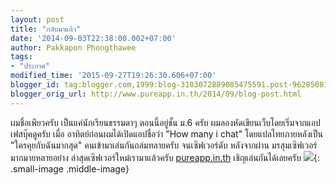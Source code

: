 ```yaml
---
layout: post
title: "กลับมาแล้ว"
date: '2014-09-03T22:38:00.002+07:00'
author: Pakkapon Phongthawee
tags:
- "ประกาศ"
modified_time: '2015-09-27T19:26:30.606+07:00'
blogger_id: tag:blogger.com,1999:blog-3103072889085475591.post-962850813244559508
blogger_orig_url: http://www.pureapp.in.th/2014/09/blog-post.html
---
```

ผมชื่อเพียวครับ เป็นแค่นักเรียนธรรมดาๆ ตอนนี้อยู่ชั้น ม.6 ครับ ผมลองหัดเขียนเว็บโดยเริ่มจากแอปเฟสบุ๊คดูครับ เมื่อ อาทิตย์ก่อนผมได้เปิดแอปชื่อว่า "How many i chat" โดยแปลไทยภายหลังเป็น "ใครคุยกับฉันมากสุด" คนเข้ามาเล่นกันถล่มทลายครับ จนเซิฟเวอร์ดับ
หลังจากผ่าน มรสุมเซิฟเวอร์มากมายหลายอย่าง ล่าสุดเซิฟเวอร์ใหม่เรามาแล้วครับ
[pureapp.in.th](https://www.pureapp.in.th)
เชิญเล่นกันได้เลยครับ
![](https://1.bp.blogspot.com/-J7aYSwRh9kA/VAc1gZFNVMI/AAAAAAAAAAg/5k1yRKydxlo/s1600/welcomeback.png){: .small-image .middle-image}
